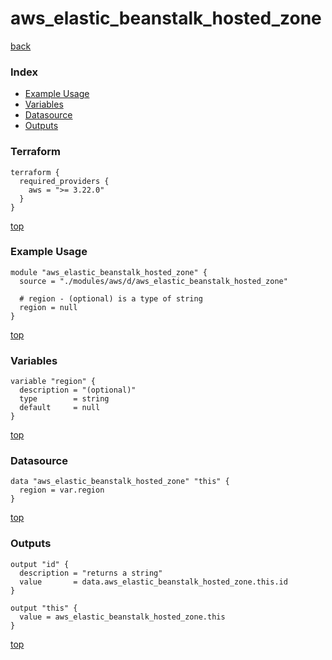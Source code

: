 # aws_elastic_beanstalk_hosted_zone

[back](../aws.md)

### Index

- [Example Usage](#example-usage)
- [Variables](#variables)
- [Datasource](#datasource)
- [Outputs](#outputs)

### Terraform

```hcl
terraform {
  required_providers {
    aws = ">= 3.22.0"
  }
}
```

[top](#index)

### Example Usage

```hcl
module "aws_elastic_beanstalk_hosted_zone" {
  source = "./modules/aws/d/aws_elastic_beanstalk_hosted_zone"

  # region - (optional) is a type of string
  region = null
}
```

[top](#index)

### Variables

```hcl
variable "region" {
  description = "(optional)"
  type        = string
  default     = null
}
```

[top](#index)

### Datasource

```hcl
data "aws_elastic_beanstalk_hosted_zone" "this" {
  region = var.region
}
```

[top](#index)

### Outputs

```hcl
output "id" {
  description = "returns a string"
  value       = data.aws_elastic_beanstalk_hosted_zone.this.id
}

output "this" {
  value = aws_elastic_beanstalk_hosted_zone.this
}
```

[top](#index)
